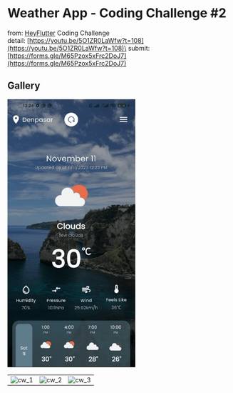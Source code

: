 # Weather App - Coding Challenge #2

from: [HeyFlutter](https://www.youtube.com/@HeyFlutter) Coding Challenge\
detail: [https://youtu.be/5O1ZR0LaWfw?t=108](https://youtu.be/5O1ZR0LaWfw?t=108)\
submit: [https://forms.gle/M65Pzox5xFrc2DoJ7](https://forms.gle/M65Pzox5xFrc2DoJ7)

## Gallery

<img src="https://raw.githubusercontent.com/indratrisnar/weather_app_challenge/main/pics/current_weather.gif" alt="current_weather" height="600">

|                                                                                                                                                                                                                                           |                                                                                                                                                                                                                                           |                                                                                                                                                                                                                                           |
| ----------------------------------------------------------------------------------------------------------------------------------------------------------------------------------------------------------------------------------------- | ----------------------------------------------------------------------------------------------------------------------------------------------------------------------------------------------------------------------------------------- | ----------------------------------------------------------------------------------------------------------------------------------------------------------------------------------------------------------------------------------------- |
| <image src="https://raw.githubusercontent.com/indratrisnar/weather_app_challenge/main/pics/cw_1.jpg" caption="" alt="cw_1" height="" width="350" position="center" command="fill" option="q100" class="img-fluid" title=""  webp="false"> | <image src="https://raw.githubusercontent.com/indratrisnar/weather_app_challenge/main/pics/cw_2.jpg" caption="" alt="cw_2" height="" width="350" position="center" command="fill" option="q100" class="img-fluid" title=""  webp="false"> | <image src="https://raw.githubusercontent.com/indratrisnar/weather_app_challenge/main/pics/cw_3.jpg" caption="" alt="cw_3" height="" width="350" position="center" command="fill" option="q100" class="img-fluid" title=""  webp="false"> |
